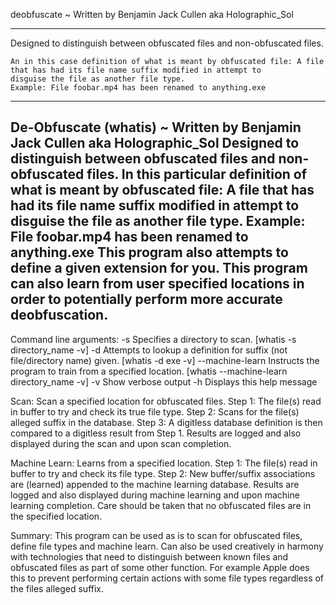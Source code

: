 deobfuscate ~ Written by Benjamin Jack Cullen aka Holographic_Sol

---------------------------------------------------------------------------------------------------------------------------------------
Designed to distinguish between obfuscated files and non-obfuscated files.

    An in this case definition of what is meant by obfuscated file: A file that has had its file name suffix modified in attempt to
    disguise the file as another file type.
    Example: File foobar.mp4 has been renamed to anything.exe

---------------------------------------------------------------------------------------------------------------------------------------
De-Obfuscate (whatis) ~ Written by Benjamin Jack Cullen aka Holographic_Sol
    Designed to distinguish between obfuscated files and non-obfuscated files.
    In this particular definition of what is meant by obfuscated file: A file that has had its file name suffix modified in
    attempt to disguise the file as another file type.
    Example: File foobar.mp4 has been renamed to anything.exe
    This program also attempts to define a given extension for you.
    This program can also learn from user specified locations in order to potentially perform more accurate deobfuscation.
---------------------------------------------------------------------------------------------------------------------------------------

Command line arguments:
    -s                Specifies a directory to scan. [whatis -s directory_name -v]
    -d                Attempts to lookup a definition for suffix (not file/directory name) given. [whatis -d exe -v]
    --machine-learn   Instructs the program to train from a specified location. [whatis --machine-learn directory_name -v]
    -v                Show verbose output
    -h                Displays this help message

Scan:
    Scan a specified location for obfuscated files.
    Step 1: The file(s) read in buffer to try and check its true file type.
    Step 2: Scans for the file(s) alleged suffix in the database.
    Step 3: A digitless database definition is then compared to a digitless result from Step 1.
    Results are logged and also displayed during the scan and upon scan completion.

Machine Learn:
    Learns from a specified location.
    Step 1: The file(s) read in buffer to try and check its file type.
    Step 2: New buffer/suffix associations are (learned) appended to the machine learning database.
    Results are logged and also displayed during machine learning and upon machine learning completion.
    Care should be taken that no obfuscated files are in the specified location.
    
Summary:
    This program can be used as is to scan for obfuscated files, define file types and machine learn. Can also be used
    creatively in harmony with technologies that need to distinguish between known files and obfuscated files as part of
    some other function. For example Apple does this to prevent performing certain actions with some file types regardless
    of the files alleged suffix.
